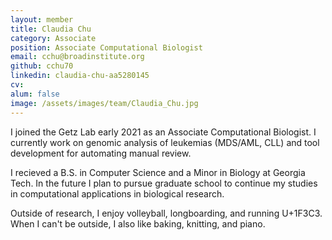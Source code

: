 ```yaml
---
layout: member
title: Claudia Chu
category: Associate
position: Associate Computational Biologist
email: cchu@broadinstitute.org
github: cchu70
linkedin: claudia-chu-aa5280145
cv:
alum: false
image: /assets/images/team/Claudia_Chu.jpg
---
```


I joined the Getz Lab early 2021 as an Associate Computational Biologist. I currently work on genomic analysis of leukemias (MDS/AML, CLL) and tool development for automating manual review. 

I recieved a B.S. in Computer Science and a Minor in Biology at Georgia Tech. In the future I plan to pursue graduate school to continue my studies in computational applications in biological research. 

Outside of research, I enjoy volleyball, longboarding, and running U+1F3C3. When I can't be outside, I also like baking, knitting, and piano.
